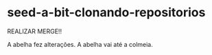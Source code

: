 # seed-a-bit-clonando-repositorios



REALIZAR MERGE!!

A abelha fez alterações.
A abelha vai até a colmeia.